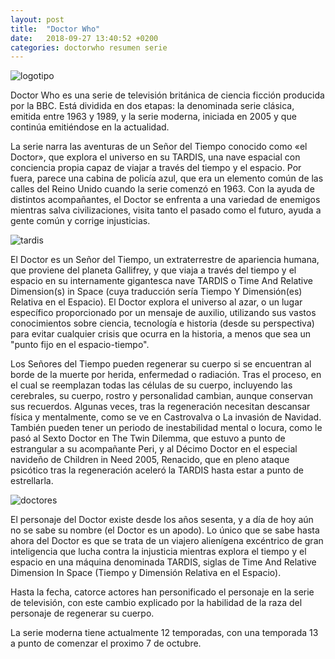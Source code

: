 ```yaml
---
layout: post
title:  "Doctor Who"
date:   2018-09-27 13:40:52 +0200
categories: doctorwho resumen serie
---
```


![logotipo](https://vignette.wikia.nocookie.net/logopedia/images/f/fe/Doctor_who_2010_logo.png/revision/latest?cb=20130905162621)

Doctor Who es una serie de televisión británica de ciencia ficción producida por la BBC. Está dividida en dos etapas: la denominada serie clásica, emitida entre 1963 y 1989, y la serie moderna, iniciada en 2005 y que continúa emitiéndose en la actualidad.

La serie narra las aventuras de un Señor del Tiempo conocido como «el Doctor», que explora el universo en su TARDIS, una nave espacial con conciencia propia capaz de viajar a través del tiempo y el espacio. Por fuera, parece una cabina de policía azul, que era un elemento común de las calles del Reino Unido cuando la serie comenzó en 1963. Con la ayuda de distintos acompañantes, el Doctor se enfrenta a una variedad de enemigos mientras salva civilizaciones, visita tanto el pasado como el futuro, ayuda a gente común y corrige injusticias.

![tardis](http://www.calabozomutante.cl/wp-content/uploads/2015/11/doctor-who1.jpg)

El Doctor es un Señor del Tiempo, un extraterrestre de apariencia humana, que proviene del planeta Gallifrey, y que viaja a través del tiempo y el espacio en su internamente gigantesca nave TARDIS o Time And Relative Dimension(s) in Space (cuya traducción sería Tiempo Y Dimensión(es) Relativa en el Espacio). El Doctor explora el universo al azar, o un lugar específico proporcionado por un mensaje de auxilio, utilizando sus vastos conocimientos sobre ciencia, tecnología e historia (desde su perspectiva) para evitar cualquier crisis que ocurra en la historia, a menos que sea un "punto fijo en el espacio-tiempo".

Los Señores del Tiempo pueden regenerar su cuerpo si se encuentran al borde de la muerte por herida, enfermedad o radiación. Tras el proceso, en el cual se reemplazan todas las células de su cuerpo, incluyendo las cerebrales, su cuerpo, rostro y personalidad cambian, aunque conservan sus recuerdos. Algunas veces, tras la regeneración necesitan descansar física y mentalmente, como se ve en Castrovalva o La invasión de Navidad. También pueden tener un periodo de inestabilidad mental o locura, como le pasó al Sexto Doctor en The Twin Dilemma, que estuvo a punto de estrangular a su acompañante Peri, y al Décimo Doctor en el especial navideño de Children in Need 2005, Renacido, que en pleno ataque psicótico tras la regeneración aceleró la TARDIS hasta estar a punto de estrellarla.

![doctores](https://i.blogs.es/75094b/doctorwhocabecera/450_1000.jpg)

El personaje del Doctor existe desde los años sesenta, y a día de hoy aún no se sabe su nombre (el Doctor es un apodo). Lo único que se sabe hasta ahora del Doctor es que se trata de un viajero alienígena excéntrico de gran inteligencia que lucha contra la injusticia mientras explora el tiempo y el espacio en una máquina denominada TARDIS, siglas de Time And Relative Dimension In Space (Tiempo y Dimensión Relativa en el Espacio).

Hasta la fecha, catorce actores han personificado el personaje en la serie de televisión, con este cambio explicado por la habilidad de la raza del personaje de regenerar su cuerpo.

La serie moderna tiene actualmente 12 temporadas, con una temporada 13 a punto de comenzar el proximo 7 de octubre.
